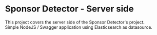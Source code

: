 # Sponsor Detector - Server side

This project covers the server side of the Sponsor Detector's project.  
Simple NodeJS / Swagger application using Elasticsearch as datasource.  
  
